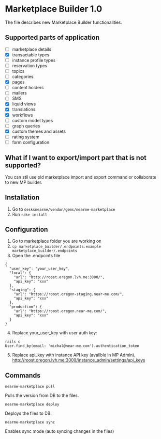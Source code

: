 # Marketplace Builder 1.0
The file describes new Marketplace Builder functionalities.

## Supported parts of application
- [ ] marketplace details
- [x] transactable types
- [ ] instance profile types
- [ ] reservation types
- [ ] topics
- [ ] categories
- [x] pages
- [ ] content holders
- [ ] mailers
- [ ] SMS
- [x] liquid views
- [x] translations
- [x] workflows
- [ ] custom model types
- [ ] graph queries
- [x] custom themes and assets
- [ ] rating system
- [ ] form configuration

## What if I want to export/import part that is not supported?
You can stil use old marketplace import and export command or collaborate to new MP builder.

## Installation
1. Go to `desksnearme/vendor/gems/nearme-marketplace`
2. Run `rake install`

## Configuration
1. Go to marketplace folder you are working on
2. `cp marketplace_builder/.endpoints.example marketplace_builder/.endpoints`
3. Open the .endpoints file

```
{
  "user_key": "your_user_key",
  "local": {
    "url": "http://roost.oregon.lvh.me:3000/",
    "api_key": "xxx"
  },
  "staging": {
    "url": "https://roost.oregon-staging.near-me.com/",
    "api_key": "xxx"
  },
  "production": {
    "url": "https://roost.oregon.near-me.com/",
    "api_key": "xxx"
  }
}
```
4. Replace your_user_key with user auth key:
```
rails c
User.find_by(email: 'michal@near-me.com').authentication_token
```

5. Replace api_key with instance API key (availble in MP Admin).
http://roost.oregon.lvh.me:3000/instance_admin/settings/api_keys

## Commands

`nearme-marketplace pull`

Pulls the version from DB to the files.

`nearme-marketplace deploy`

Deploys the files to DB.

`nearme-marketplace sync`

Enables sync mode (auto syncing changes in the files)
